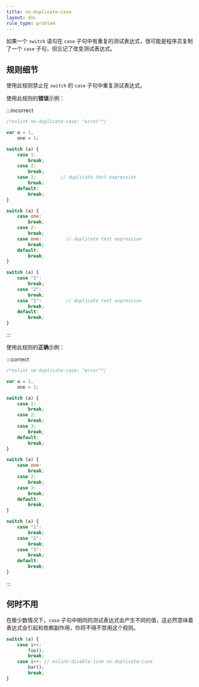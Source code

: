 ```yaml
---
title: no-duplicate-case
layout: doc
rule_type: problem
---
```


如果一个 `switch` 语句在 `case` 子句中有重复的测试表达式，很可能是程序员复制了一个 `case` 子句，但忘记了改变测试表达式。

## 规则细节

使用此规则禁止在 `switch` 的 `case` 子句中重复测试表达式。

使用此规则的**错误**示例：

:::incorrect

```js
/*eslint no-duplicate-case: "error"*/

var a = 1,
    one = 1;

switch (a) {
    case 1:
        break;
    case 2:
        break;
    case 1:         // duplicate test expression
        break;
    default:
        break;
}

switch (a) {
    case one:
        break;
    case 2:
        break;
    case one:         // duplicate test expression
        break;
    default:
        break;
}

switch (a) {
    case "1":
        break;
    case "2":
        break;
    case "1":         // duplicate test expression
        break;
    default:
        break;
}
```

:::

使用此规则的**正确**示例：

:::correct

```js
/*eslint no-duplicate-case: "error"*/

var a = 1,
    one = 1;

switch (a) {
    case 1:
        break;
    case 2:
        break;
    case 3:
        break;
    default:
        break;
}

switch (a) {
    case one:
        break;
    case 2:
        break;
    case 3:
        break;
    default:
        break;
}

switch (a) {
    case "1":
        break;
    case "2":
        break;
    case "3":
        break;
    default:
        break;
}
```

:::

## 何时不用

在极少数情况下，`case` 子句中相同的测试表达式会产生不同的值，这必然意味着表达式会引起和依赖副作用，你将不得不禁用这个规则。

```js
switch (a) {
    case i++:
        foo();
        break;
    case i++: // eslint-disable-line no-duplicate-case
        bar();
        break;
}
```
